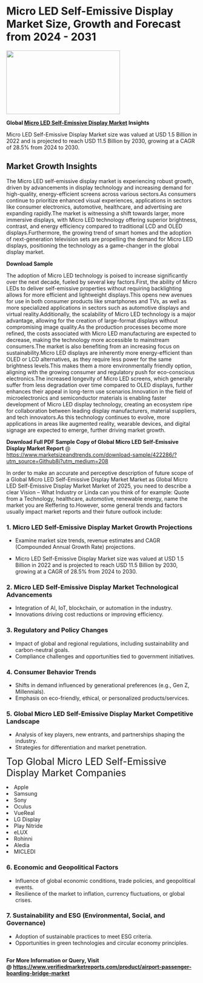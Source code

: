 <H1>Micro LED Self-Emissive Display Market Size, Growth and Forecast from 2024 - 2031</H1><img class="aligncenter size-medium wp-image-584254" src="https://thirdeyenews.in/wp-content/uploads/2024/09/Global-Market-Research-300x168.jpeg" alt="" width="300" height="168" /><p><strong>Global&nbsp;<a href="https://www.marketsizeandtrends.com/download-sample/422286/?utm_source=Github8j?utm_medium=208">Micro LED Self-Emissive Display Market</a> Insights</strong></p><p>Micro LED Self-Emissive Display Market size was valued at USD 1.5 Billion in 2022 and is projected to reach USD 11.5 Billion by 2030, growing at a CAGR of 28.5% from 2024 to 2030.</p><p><h2>Market Growth Insights</h2> <p>The Micro LED self-emissive display market is experiencing robust growth, driven by advancements in display technology and increasing demand for high-quality, energy-efficient screens across various sectors.As consumers continue to prioritize enhanced visual experiences, applications in sectors like consumer electronics, automotive, healthcare, and advertising are expanding rapidly.The market is witnessing a shift towards larger, more immersive displays, with Micro LED technology offering superior brightness, contrast, and energy efficiency compared to traditional LCD and OLED displays.Furthermore, the growing trend of smart homes and the adoption of next-generation television sets are propelling the demand for Micro LED displays, positioning the technology as a game-changer in the global display market.</p> <p><strong>Download Sample</strong></p> <p>The adoption of Micro LED technology is poised to increase significantly over the next decade, fueled by several key factors.First, the ability of Micro LEDs to deliver self-emissive properties without requiring backlighting allows for more efficient and lightweight displays.This opens new avenues for use in both consumer products like smartphones and TVs, as well as more specialized applications in sectors such as automotive displays and virtual reality.Additionally, the scalability of Micro LED technology is a major advantage, allowing for the creation of large-format displays without compromising image quality.As the production processes become more refined, the costs associated with Micro LED manufacturing are expected to decrease, making the technology more accessible to mainstream consumers.The market is also benefiting from an increasing focus on sustainability.Micro LED displays are inherently more energy-efficient than OLED or LCD alternatives, as they require less power for the same brightness levels.This makes them a more environmentally friendly option, aligning with the growing consumer and regulatory push for eco-conscious electronics.The increased longevity of Micro LED screens, which generally suffer from less degradation over time compared to OLED displays, further enhances their appeal in long-term use scenarios.Innovation in the field of microelectronics and semiconductor materials is enabling faster development of Micro LED display technology, creating an ecosystem ripe for collaboration between leading display manufacturers, material suppliers, and tech innovators.As this technology continues to evolve, more applications in areas like augmented reality, wearable devices, and digital signage are expected to emerge, further driving market growth.<p><span class=""><strong>Download Full PDF Sample Copy of Global Micro LED Self-Emissive Display Market Report</strong> @ <a href="https://www.marketsizeandtrends.com/download-sample/422286/?utm_source=Github8j?utm_medium=208" target="_blank">https://www.marketsizeandtrends.com/download-sample/422286/?utm_source=Github8j?utm_medium=208</a></span></p><p>In order to make an accurate and perceptive description of future scope of a Global&nbsp;Micro LED Self-Emissive Display Market Market as Global&nbsp;Micro LED Self-Emissive Display Market Market of 2025, you need to describe a clear Vision &ndash; What Industry or Linda can you think of for example: Quote from a Technology, healthcare, automotive, renewable energy, name the market you are Reffering to.However, some general trends and factors usually impact market reports and their future outlook include:</p><h3>1.&nbsp;<strong>Micro LED Self-Emissive Display Market Growth Projections</strong></h3><ul><li>Examine market size trends, revenue estimates and CAGR (Compounded Annual Growth Rate) projections.</li><li><p>Micro LED Self-Emissive Display Market size was valued at USD 1.5 Billion in 2022 and is projected to reach USD 11.5 Billion by 2030, growing at a CAGR of 28.5% from 2024 to 2030.</p></li></ul><h3>2.&nbsp;<strong>Micro LED Self-Emissive Display Market Technological Advancements</strong></h3><ul><li>Integration of AI, IoT, blockchain, or automation in the industry.</li><li>Innovations driving cost reductions or improving efficiency.</li></ul><h3>3.&nbsp;<strong>Regulatory and Policy Changes</strong></h3><ul><li>Impact of global and regional regulations, including sustainability and carbon-neutral goals.</li><li>Compliance challenges and opportunities tied to government initiatives.</li></ul><h3>4.&nbsp;<strong>Consumer Behavior Trends</strong></h3><ul><li>Shifts in demand influenced by generational preferences (e.g., Gen Z, Millennials).</li><li>Emphasis on eco-friendly, ethical, or personalized products/services.</li></ul><h3>5.&nbsp;<strong>Global Micro LED Self-Emissive Display Market Competitive Landscape</strong></h3><ul><li>Analysis of key players, new entrants, and partnerships shaping the industry.</li><li>Strategies for differentiation and market penetration.</li></ul><p data-pm-slice="1 1 []"><span style="color: inherit; font-family: inherit; font-size: 25px;">Top Global Micro LED Self-Emissive Display Market Companies</span></p><div class="" data-test-id=""><p><li>Apple</li><li> Samsung</li><li> Sony</li><li> Oculus</li><li> VueReal</li><li> LG Display</li><li> Play Nitride</li><li> eLUX</li><li> Rohinni</li><li> Aledia</li><li> MICLEDI</li></p></div><h3>6.&nbsp;<strong>Economic and Geopolitical Factors</strong></h3><ul><li>Influence of global economic conditions, trade policies, and geopolitical events.</li><li>Resilience of the market to inflation, currency fluctuations, or global crises.</li></ul><h3>7.&nbsp;<strong>Sustainability and ESG (Environmental, Social, and Governance)</strong></h3><ul><li>Adoption of sustainable practices to meet ESG criteria.</li><li>Opportunities in green technologies and circular economy principles.</li></ul><h2><strong style="font-size: 14px;">For More Information or Query, Visit @&nbsp;</strong><a style="background-color: #ffffff; font-size: 14px;" href="https://www.marketsizeandtrends.com/report/micro-led-self-emissive-display-market/" target="_blank">https://www.verifiedmarketreports.com/product/airport-passenger-boarding-bridge-market</a></h2>